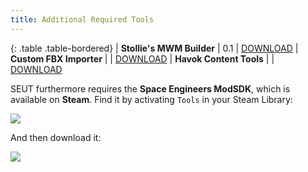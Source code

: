 ```yaml
---
title: Additional Required Tools
---
```


<div class="table-responsive">

{: .table .table-bordered}
| **Stollie's MWM Builder** | 0.1 | [DOWNLOAD](https://github.com/cstahlhut/MWMBuilder/releases)
| **Custom FBX Importer** |  | [DOWNLOAD](https://github.com/harag-on-steam/fbximporter/releases/tag/havok2013.1-fbx2015.1)
| **Havok Content Tools** |  | [DOWNLOAD](https://drive.google.com/open?id=1bXqAcIvzTHpxuAcMogduHqohL0zXq90i)

</div>



SEUT furthermore requires the **Space Engineers ModSDK**, which is available on **Steam**. Find it by activating `Tools` in your Steam Library:

![](/modding-reference/assets/images/tools/seut/modsdk_1.png)

And then download it:

![](/modding-reference/assets/images/tools/seut/modsdk_2.png)